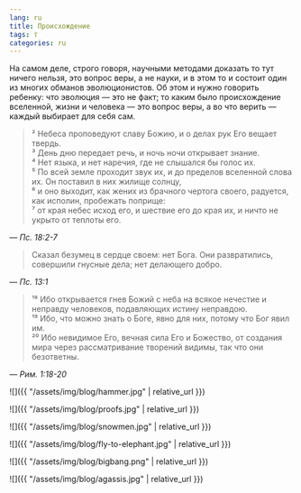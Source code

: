 ```yaml
---
lang: ru
title: Происхождение
tags: ☦
categories: ru
---
```


На самом деле, строго говоря, научными методами доказать то тут ничего нельзя, это вопрос веры, а не науки, и в этом то и состоит один
из многих обманов эволюционистов. Об этом и нужно говорить ребенку: что эволюция — это не факт; то каким было происхождение вселенной,
жизни и человека — это вопрос веры, а во что верить — каждый выбирает для себя сам.

> ² Небеса проповедуют славу Божию, и о делах рук Его вещает твердь.  
> ³ День дню передает речь, и ночь ночи открывает знание.  
> ⁴ Нет языка, и нет наречия, где не слышался бы голос их.  
> ⁵ По всей земле проходит звук их, и до пределов вселенной слова их. Он поставил в них жилище солнцу,  
> ⁶ и оно выходит, как жених из брачного чертога своего, радуется, как исполин, пробежать поприще:  
> ⁷ от края небес исход его, и шествие его до края их, и ничто не укрыто от теплоты его.

— <cite>Пс.&nbsp;18:2-7</cite>

> Сказал безумец в сердце своем: нет Бога. Они развратились, совершили гнусные дела; нет делающего добро.

— <cite>Пс.&nbsp;13:1</cite>

> ¹⁸ Ибо открывается гнев Божий с неба на всякое нечестие и неправду человеков, подавляющих истину неправдою.  
> ¹⁹ Ибо, что можно знать о Боге, явно для них, потому что Бог явил им.  
> ²⁰ Ибо невидимое Его, вечная сила Его и Божество, от создания мира через рассматривание творений видимы, так что они безответны.

— <cite>Рим.&nbsp;1:18-20</cite>

![]({{ "/assets/img/blog/hammer.jpg" | relative_url }})

![]({{ "/assets/img/blog/proofs.jpg" | relative_url }})

![]({{ "/assets/img/blog/snowmen.jpg" | relative_url }})

![]({{ "/assets/img/blog/fly-to-elephant.jpg" | relative_url }})

![]({{ "/assets/img/blog/bigbang.png" | relative_url }})

![]({{ "/assets/img/blog/agassis.jpg" | relative_url }})
